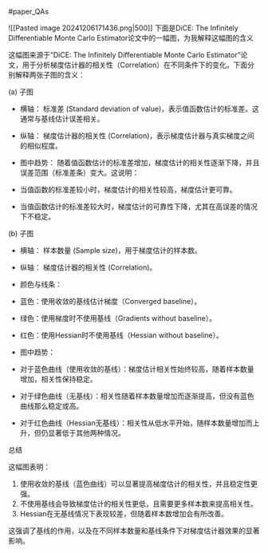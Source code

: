 #paper_QAs 

![[Pasted image 20241206171436.png|500]]
下面是DiCE: The Infinitely Differentiable Monte Carlo Estimator论文中的一幅图，为我解释这幅图的含义

这幅图来源于“DiCE: The Infinitely Differentiable Monte Carlo Estimator”论文，用于分析梯度估计器的相关性（Correlation）在不同条件下的变化。下面分别解释两张子图的含义：

(a) 子图

- 横轴： 标准差 (Standard deviation of value)，表示值函数估计的标准差。这通常与基线估计误差相关。
- 纵轴： 梯度估计器的相关性 (Correlation)，表示梯度估计器与真实梯度之间的相似程度。
- 图中趋势： 随着值函数估计的标准差增加，梯度估计的相关性逐渐下降，并且误差范围（标准差条）变大。这说明：

- 当值函数的标准差较小时，梯度估计的相关性较高，梯度估计更可靠。
- 当值函数估计的标准差较大时，梯度估计的可靠性下降，尤其在高误差的情况下不稳定。

(b) 子图

- 横轴： 样本数量 (Sample size)，用于梯度估计的样本数。
- 纵轴： 梯度估计器的相关性 (Correlation)。
- 颜色与线条：

- 蓝色：使用收敛的基线估计梯度（Converged baseline）。
- 绿色：使用梯度时不使用基线（Gradients without baseline）。
- 红色：使用Hessian时不使用基线（Hessian without baseline）。

- 图中趋势：

- 对于蓝色曲线（使用收敛的基线）：梯度估计相关性始终较高，随着样本数量增加，相关性保持稳定。
- 对于绿色曲线（无基线）：相关性随着样本数量增加而逐渐提高，但没有蓝色曲线那么稳定或高。
- 对于红色曲线（Hessian无基线）：相关性从低水平开始，随样本数量增加而上升，但仍显著低于其他两种情况。

总结

这幅图表明：

1. 使用收敛的基线（蓝色曲线）可以显著提高梯度估计的相关性，并且稳定性更强。
2. 不使用基线会导致梯度估计的相关性更低，且需要更多样本数来提高相关性。
3. Hessian在无基线情况下表现较差，但随着样本数增加会有所改善。

这强调了基线的作用，以及在不同样本数量和基线条件下对梯度估计器效果的显著影响。
